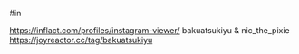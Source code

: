 #in

https://inflact.com/profiles/instagram-viewer/ bakuatsukiyu & nic_the_pixie
https://joyreactor.cc/tag/bakuatsukiyu